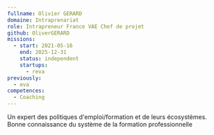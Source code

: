 ```yaml
---
fullname: Olivier GERARD
domaine: Intraprenariat
role: Intrapreneur France VAE Chef de projet
github: OliverGERARD
missions:
  - start: 2021-05-16
    end: 2025-12-31
    status: independent
    startups:
      - reva
previously:
  - eva
competences:
  - Coaching
---
```

Un expert des politiques d'emploi/formation  et de leurs écosystèmes. Bonne connaissance du système de la formation professionnelle
